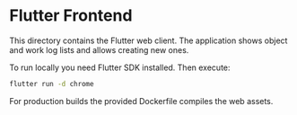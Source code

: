 # Flutter Frontend

This directory contains the Flutter web client. The application shows
object and work log lists and allows creating new ones.

To run locally you need Flutter SDK installed. Then execute:

```bash
flutter run -d chrome
```

For production builds the provided Dockerfile compiles the web assets.
